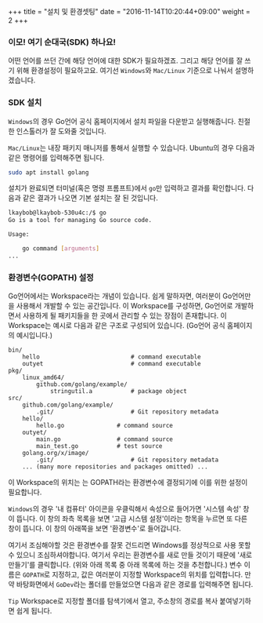+++
title = "설치 및 환경셋팅"
date = "2016-11-14T10:20:44+09:00"
weight = 2
+++

### 이모! 여기 순대국(SDK) 하나요!
어떤 언어를 쓰던 간에 해당 언어에 대한 SDK가 필요하겠죠. 그리고 해당 언어를 잘 쓰기 위해 환경설정이 필요하고요. 여기선 `Windows`와 `Mac/Linux` 기준으로 나눠서 설명하겠습니다.

### SDK 설치
`Windows`의 경우 Go언어 공식 홈페이지에서 설치 파일을 다운받고 실행해줍니다. 친절한 인스톨러가 잘 도와줄 것입니다.

`Mac/Linux`는 내장 패키지 매니저를 통해서 실행할 수 있습니다. Ubuntu의 경우 다음과 같은 명령어를 입력해주면 됩니다.

```bash
sudo apt install golang
```

설치가 완료되면 터미널(혹은 명령 프롬프트)에서 `go`만 입력하고 결과를 확인합니다. 다음과 같은 결과가 나오면 기본 설치는 잘 된 것입니다.

```bash
lkaybob@lkaybob-530u4c:/$ go
Go is a tool for managing Go source code.

Usage:

	go command [arguments]
...	
```

### 환경변수(GOPATH) 설정
Go언어에서는 Workspace라는 개념이 있습니다. 쉽게 말하자면, 여러분이 Go언어만을 사용해서 개발할 수 있는 공간입니다. 이 Workspace를 구성하면, Go언어로 개발하면서 사용하게 될 패키지들을 한 곳에서 관리할 수 있는 장점이 존재합니다. 이 Workspace는 예시로 다음과 같은 구조로 구성되어 있습니다. (Go언어 공식 홈페이지의 예시입니다.)
```
bin/
    hello                          # command executable
    outyet                         # command executable
pkg/
    linux_amd64/
        github.com/golang/example/
            stringutil.a           # package object
src/
    github.com/golang/example/
        .git/                      # Git repository metadata
	hello/
	    hello.go               # command source
	outyet/
	    main.go                # command source
	    main_test.go           # test source
    golang.org/x/image/
        .git/                      # Git repository metadata
    ... (many more repositories and packages omitted) ...
```

이 Workspace의 위치는 는 GOPATH라는 환경변수에 결정되기에 이를 위한 설정이 필요합니다.

`Windows`의 경우 '내 컴퓨터' 아이콘을 우클릭해서 속성으로 들어가면 '시스템 속성' 창이 뜹니다. 이 창의 좌측 목록을 보면 '고급 시스템 설정'이라는 항목을 누르면 또 다른 창이 뜹니다. 이 창의 아래쪽을 보면 '환경변수'로 들어갑니다.

여기서 조심해야할 것은 환경변수를 잘못 건드리면 Windows를 정상적으로 사용 못할 수 있으니 조심하셔야합니다. 여기서 우리는 환경변수를 새로 만들 것이기 때문에 '새로 만들기'를 클릭합니다. (위와 아래 목록 중 아래 목록에 하는 것을 추천합니다.) 변수 이름은 `GOPATH`로 지정하고, 값은 여러분이 지정할 Workspace의 위치를 입력합니다. 만약 바탕화면에서 `GoDev`라는 폴더를 만들었으면 다음과 같은 경로를 입력해주면 됩니다.

`Tip` Workspace로 지정할 폴더를 탐색기에서 열고, 주소창의 경로를 복사 붙여넣기하면 쉽게 됩니다.
